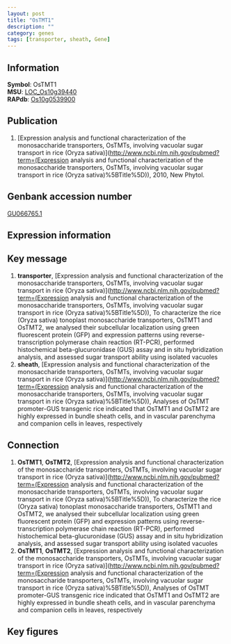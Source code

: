 ```yaml
---
layout: post
title: "OsTMT1"
description: ""
category: genes
tags: [transporter, sheath, Gene]
---
```


## Information
__Symbol__: OsTMT1  
__MSU__: [LOC_Os10g39440](http://rice.plantbiology.msu.edu/cgi-bin/ORF_infopage.cgi?orf=LOC_Os10g39440)  
__RAPdb__: [Os10g0539900](http://rapdb.dna.affrc.go.jp/viewer/gbrowse_details/irgsp1?name=Os10g0539900)  

## Publication
1. [Expression analysis and functional characterization of the monosaccharide transporters, OsTMTs, involving vacuolar sugar transport in rice (Oryza sativa)](http://www.ncbi.nlm.nih.gov/pubmed?term=(Expression analysis and functional characterization of the monosaccharide transporters, OsTMTs, involving vacuolar sugar transport in rice (Oryza sativa)%5BTitle%5D)), 2010, New Phytol.

## Genbank accession number
[GU066765.1](http://www.ncbi.nlm.nih.gov/nuccore/GU066765.1)

## Expression information

## Key message
1. __transporter__, [Expression analysis and functional characterization of the monosaccharide transporters, OsTMTs, involving vacuolar sugar transport in rice (Oryza sativa)](http://www.ncbi.nlm.nih.gov/pubmed?term=(Expression analysis and functional characterization of the monosaccharide transporters, OsTMTs, involving vacuolar sugar transport in rice (Oryza sativa)%5BTitle%5D)),  To characterize the rice (Oryza sativa) tonoplast monosaccharide transporters, OsTMT1 and OsTMT2, we analysed their subcellular localization using green fluorescent protein (GFP) and expression patterns using reverse-transcription polymerase chain reaction (RT-PCR), performed histochemical beta-glucuronidase (GUS) assay and in situ hybridization analysis, and assessed sugar transport ability using isolated vacuoles
2. __sheath__, [Expression analysis and functional characterization of the monosaccharide transporters, OsTMTs, involving vacuolar sugar transport in rice (Oryza sativa)](http://www.ncbi.nlm.nih.gov/pubmed?term=(Expression analysis and functional characterization of the monosaccharide transporters, OsTMTs, involving vacuolar sugar transport in rice (Oryza sativa)%5BTitle%5D)),  Analyses of OsTMT promoter-GUS transgenic rice indicated that OsTMT1 and OsTMT2 are highly expressed in bundle sheath cells, and in vascular parenchyma and companion cells in leaves, respectively

## Connection
1. __OsTMT1__, __OsTMT2__, [Expression analysis and functional characterization of the monosaccharide transporters, OsTMTs, involving vacuolar sugar transport in rice (Oryza sativa)](http://www.ncbi.nlm.nih.gov/pubmed?term=(Expression analysis and functional characterization of the monosaccharide transporters, OsTMTs, involving vacuolar sugar transport in rice (Oryza sativa)%5BTitle%5D)),  To characterize the rice (Oryza sativa) tonoplast monosaccharide transporters, OsTMT1 and OsTMT2, we analysed their subcellular localization using green fluorescent protein (GFP) and expression patterns using reverse-transcription polymerase chain reaction (RT-PCR), performed histochemical beta-glucuronidase (GUS) assay and in situ hybridization analysis, and assessed sugar transport ability using isolated vacuoles
2. __OsTMT1__, __OsTMT2__, [Expression analysis and functional characterization of the monosaccharide transporters, OsTMTs, involving vacuolar sugar transport in rice (Oryza sativa)](http://www.ncbi.nlm.nih.gov/pubmed?term=(Expression analysis and functional characterization of the monosaccharide transporters, OsTMTs, involving vacuolar sugar transport in rice (Oryza sativa)%5BTitle%5D)),  Analyses of OsTMT promoter-GUS transgenic rice indicated that OsTMT1 and OsTMT2 are highly expressed in bundle sheath cells, and in vascular parenchyma and companion cells in leaves, respectively

## Key figures


